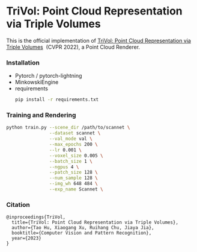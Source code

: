 # TriVol: Point Cloud Representation via Triple Volumes

This is the official implementation of [TriVol: Point Cloud Representation via Triple Volumes]()&nbsp; (CVPR 2022), a Point Cloud Renderer.

### Installation
* Pytorch / pytorch-lightning
* MinkowskiEngine
* requirements
    ```bash
    pip install -r requirements.txt
    ```

### Training and Rendering
```bash
python train.py --scene_dir /path/to/scannet \
                --dataset scannet \
                --val_mode val \
                --max_epochs 200 \
                --lr 0.001 \
                --voxel_size 0.005 \
                --batch_size 1 \
                --ngpus 4 \
                --patch_size 128 \
                --num_sample 128 \
                --img_wh 648 484 \
                --exp_name Scannet \
```

### Citation
```
@inproceedings{TriVol,
  title={TriVol: Point Cloud Representation via Triple Volumes},
  author={Tao Hu, Xiaogang Xu, Ruihang Chu, Jiaya Jia},
  booktitle={Computer Vision and Pattern Recognition},
  year={2023}
}
```